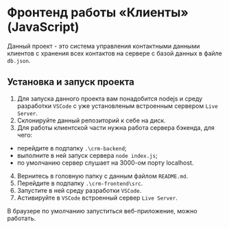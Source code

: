 # Фронтенд работы «Клиенты» (JavaScript)

Данный проект - это система управления контактными данными клиентов
с хранения всех контактов на сервере с базой данных в файле `db.json`.

## Установка и запуск проекта

1. Для запуска данного проекта вам понадобится nodejs и среду разработки `VSCode`
   с уже установленым встроенным сервером `Live Server`.
2. Склонируйте данный репозиторий к себе на диск.
3. Для работы клиентской части нужна работа сервера бэкенда, для чего:

- перейдите в подпапку `.\crm-backend`;
- выполните в ней запуск сервера `node index.js`;
- по умолчанию сервер слушает на 3000-ом порту localhost.

4. Вернитесь в головную папку с данным файлом `README.md`.
5. Перейдите в подпапку `.\crm-frontend\src`.
6. Запустите в ней среду разработки `VSCode`.
7. Астивируйте в `VSCode` встроенный сервер `Live Server`.

В браузере по умолчанию запуститься веб-приложение, можно работать.
